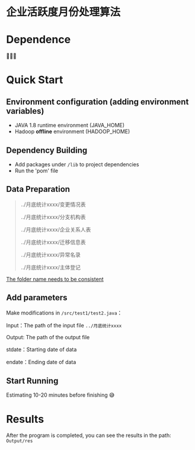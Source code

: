 # 企业活跃度月份处理算法
# Dependence
:eyes::eyes::eyes:
# Quick Start
## Environment configuration (adding environment variables)
* JAVA 1.8 runtime environment (JAVA_HOME)
* Hadoop __offline__ environment (HADOOP_HOME)
## Dependency Building
* Add packages under `/lib` to project dependencies
* Run the 'pom' file
## Data Preparation
> ../月底统计xxxx/变更情况表
> 
> ../月底统计xxxx/分支机构表
> 
> ../月底统计xxxx/企业关系人表
> 
> ../月底统计xxxx/迁移信息表
> 
> ../月底统计xxxx/异常名录
> 
> ../月底统计xxxx/主体登记
> 
<u>The folder name needs to be consistent</u>

## Add parameters
Make modifications in `/src/test1/test2.java`：

Input：The path of the input file `../月底统计xxxx`

Output: The path of the output file

stdate：Starting date of data

endate：Ending date of data

## Start Running
Estimating 10-20 minutes before finishing :sweat_smile:

# Results

After the program is completed, you can see the results in the path: `Output/res`
